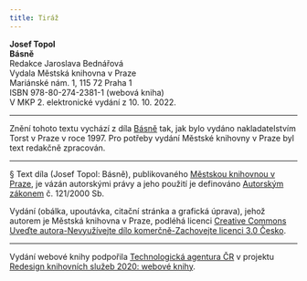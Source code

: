 ```yaml
---
title: Tiráž
---
```


**Josef Topol    
Básně**  
Redakce Jaroslava Bednářová  
Vydala Městská knihovna v Praze  
Mariánské nám. 1, 115 72 Praha 1  
ISBN 978-80-274-2381-1 (webová kniha)  
V MKP 2. elektronické vydání z 10. 10. 2022.

***

Znění tohoto textu vychází z díla [Básně](https://search.mlp.cz/cz/titul/basne/2000711/) tak, jak bylo vydáno nakladatelstvím Torst v Praze v roce 1997. Pro potřeby vydání Městské knihovny v Praze byl text redakčně zpracován.

***

§
Text díla (Josef Topol: Básně), publikovaného [Městskou knihovnou v Praze](https://www.mlp.cz/cz/), je vázán autorskými právy a jeho použití je definováno [Autorským zákonem](https://www.mkcr.cz/predpisy-zakonu-709.html) č. 121/2000 Sb.


Vydání (obálka, upoutávka, citační stránka a grafická úprava), jehož autorem je Městská knihovna v Praze, podléhá licenci [Creative Commons Uveďte autora-Nevyužívejte dílo komerčně-Zachovejte licenci 3.0 Česko](https://creativecommons.org/licenses/by-nc-sa/3.0/cz/).

***

Vydání webové knihy podpořila [Technologická agentura ČR](https://www.tacr.cz/) v projektu [Redesign knihovních služeb 2020: webové knihy](https://starfos.tacr.cz/cs/project/TL04000391).